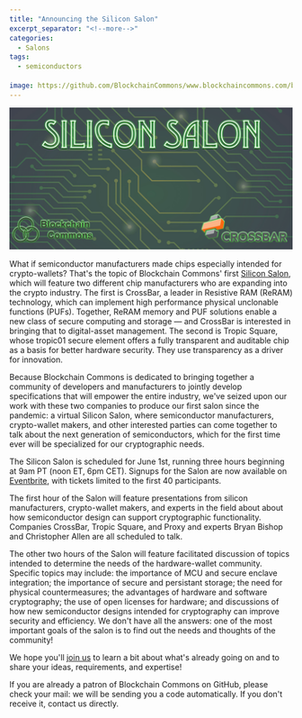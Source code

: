 ```yaml
---
title: "Announcing the Silicon Salon"
excerpt_separator: "<!--more-->"
categories:
  - Salons
tags:
  - semiconductors
  
image: https://github.com/BlockchainCommons/www.blockchaincommons.com/blob/master/images/silicon-salon.jpg
---
```


![](https://github.com/BlockchainCommons/www.blockchaincommons.com/blob/master/images/silicon-salon.jpg)

What if semiconductor manufacturers made chips especially intended for crypto-wallets? That's the topic of Blockchain Commons' first [Silicon Salon](https://www.eventbrite.com/e/silicon-salon-hosted-by-blockchain-commons-tickets-338323152657), which will feature two different chip manufacturers who are expanding into the crypto industry. The first is CrossBar, a leader in Resistive RAM (ReRAM) technology, which can implement high performance physical unclonable functions (PUFs). Together, ReRAM memory and PUF solutions enable a new class of secure computing and storage — and CrossBar is interested in bringing that to digital-asset management. The second is Tropic Square, whose tropic01 secure element offers a fully transparent and auditable chip as a basis for better hardware security. They use transparency as a driver for innovation.

Because Blockchain Commons is dedicated to bringing together a community of developers and manufacturers to jointly develop specifications that will empower the entire industry, we've seized upon our work with these two companies to produce our first salon since the pandemic: a virtual Silicon Salon, where semiconductor manufacturers, crypto-wallet makers, and other interested parties can come together to talk about the next generation of semiconductors, which for the first time ever will be specialized for our cryptographic needs.

The Silicon Salon is scheduled for June 1st, running three hours beginning at 9am PT (noon ET, 6pm CET). Signups for the Salon are now available on [Eventbrite](https://www.eventbrite.com/e/silicon-salon-hosted-by-blockchain-commons-tickets-338323152657), with tickets limited to the first 40 participants. 

<!--more-->

The first hour of the Salon will feature presentations from silicon manufacturers, crypto-wallet makers, and experts in the field about about how semiconductor design can support cryptographic functionality. Companies CrossBar, Tropic Square, and Proxy and experts Bryan Bishop and Christopher Allen are all scheduled to talk.

The other two hours of the Salon will feature facilitated discussion of topics intended to determine the needs of the hardware-wallet community. Specific topics may include: the importance of MCU and secure enclave integration; the importance of secure and persistant storage; the need for physical countermeasures; the advantages of hardware and software cryptography; the use of open licenses for hardware; and discussions of how new semiconductor designs intended for cryptography can improve security and efficiency. We don't have all the answers: one of the most important goals of the salon is to find out the needs and thoughts of the community!

We hope you'll [join us](https://www.eventbrite.com/e/silicon-salon-hosted-by-blockchain-commons-tickets-338323152657) to learn a bit about what's already going on and to share your ideas, requirements, and expertise!

If you are already a patron of Blockchain Commons on GitHub, please check your mail: we will be sending you a code automatically. If you don't receive it, contact us directly.
